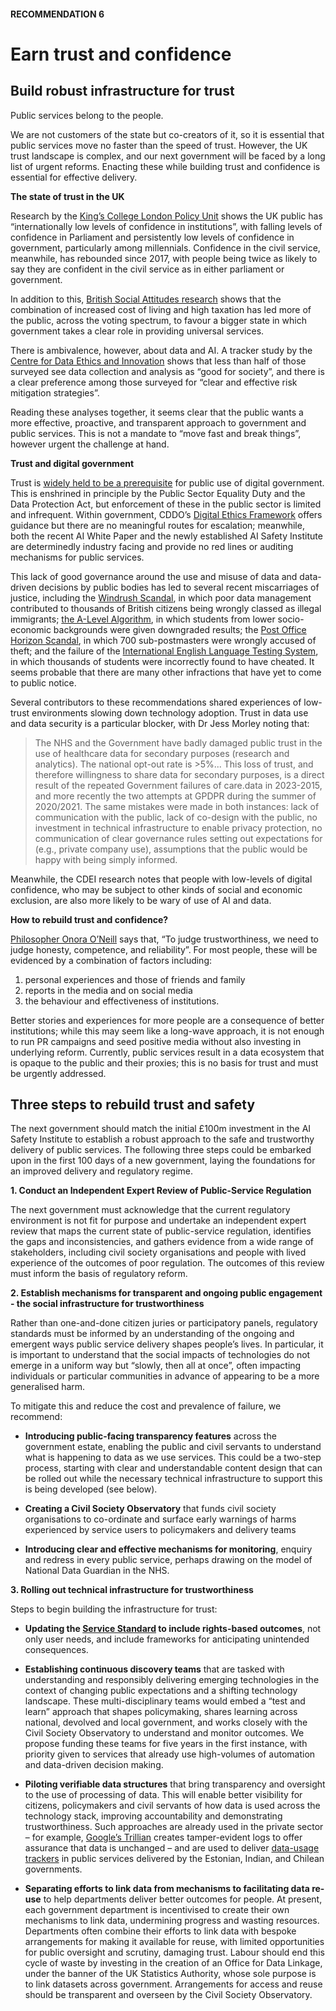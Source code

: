 #### RECOMMENDATION 6
# Earn trust and confidence
## Build robust infrastructure for trust 
 
Public services belong to the people.

We are not customers of the state but co-creators of it, so it is essential that public services move no faster than the speed of trust. However, the UK trust landscape is complex, and our next government will be faced by a long list of urgent reforms. Enacting these while building trust and confidence is essential for effective delivery.

**The state of trust in the UK**

Research by the [King’s College London Policy Unit](https://www.kcl.ac.uk/policy-institute/assets/confidence-in-institutions.pdf) shows the UK public has “internationally low levels of confidence in institutions”, with falling levels of confidence in Parliament and persistently low levels of confidence in government, particularly among millennials. Confidence in the civil service, meanwhile, has rebounded since 2017, with people being twice as likely to say they are confident in the civil service as in either parliament or government. 

In addition to this, [British Social Attitudes research](https://natcen.ac.uk/sites/default/files/2023-09/BSA%2040%20Role%20and%20responsibilities%20of%20government.pdf) shows that the combination of increased cost of living and high taxation has led more of the public, across the voting spectrum, to favour a bigger state in which government takes a clear role in providing universal services. 

There is ambivalence, however, about data and AI. A tracker study by the [Centre for Data Ethics and Innovation](https://www.gov.uk/government/publications/public-attitudes-to-data-and-ai-tracker-survey-wave-3/public-attitudes-to-data-and-ai-tracker-survey-wave-3#executive-summary) shows that less than half of those surveyed see data collection and analysis as “good for society”, and there is a clear preference among those surveyed for “clear and effective risk mitigation strategies”. 

Reading these analyses together, it seems clear that the public wants a more effective, proactive, and transparent approach to government and public services. This is not a mandate to “move fast and break things”, however urgent the challenge at hand. 

**Trust and digital government**

Trust is [widely held to be a prerequisite](https://goingdigital.oecd.org/en/dimension/trust) for public use of digital government. This is enshrined in principle by the Public Sector Equality Duty and the Data Protection Act, but enforcement of these in the public sector is limited and infrequent. Within government, CDDO’s [Digital Ethics Framework](https://www.gov.uk/government/publications/data-ethics-framework) offers guidance but there are no meaningful routes for escalation; meanwhile, both the recent AI White Paper and the newly established AI Safety Institute are determinedly industry facing and provide no red lines or auditing mechanisms for public services. 

This lack of good governance around the use and misuse of data and data-driven decisions by public bodies has led to several recent miscarriages of justice, including the [Windrush Scandal](https://www.nao.org.uk/wp-content/uploads/2021/05/Investigation-into-the-Windrush-compensation-scheme-.pdf), in which poor data management contributed to thousands of British citizens being wrongly classed as illegal immigrants; [the A-Level Algorithm](https://www.wired.co.uk/article/alevel-exam-algorithm), in which students from lower socio-economic backgrounds were given downgraded results; the [Post Office Horizon Scandal](https://www.postofficescandal.uk/), in which 700 sub-postmasters were wrongly accused of theft; and the failure of the [International English Language Testing System](https://www.ft.com/content/11663990-1924-11e9-b93e-f4351a53f1c3), in which thousands of students were incorrectly found to have cheated. It seems probable that there are many other infractions that have yet to come to public notice.

Several contributors to these recommendations shared experiences of low-trust environments slowing down technology adoption. Trust in data use and data security is a particular blocker, with Dr Jess Morley noting that:

> The NHS and the Government have badly damaged public trust in the use of healthcare data for secondary purposes (research and analytics). The national opt-out rate is >5%... This loss of trust, and therefore willingness to share data for secondary purposes, is a direct result of the repeated Government failures of care.data in 2023-2015, and more recently the two attempts at GPDPR during the summer of 2020/2021. The same mistakes were made in both instances: lack of communication with the public, lack of co-design with the public, no investment in technical infrastructure to enable privacy protection, no communication of clear governance rules setting out expectations for (e.g., private company use), assumptions that the public would be happy with being simply informed.

Meanwhile, the CDEI research notes that people with low-levels of digital confidence, who may be subject to other kinds of social and economic exclusion, are also more likely to be wary of use of AI and data. 

**How to rebuild trust and confidence?**

[Philosopher Onora O’Neill](https://www.thebritishacademy.ac.uk/documents/2563/Future-of-the-corporation-Trust-trustworthiness-transparency.pdf) says that, “To judge trustworthiness, we need to judge honesty, competence, and reliability”.  For most people, these will be evidenced by a combination of factors including: 

1. personal experiences and those of friends and family 
2. reports in the media and on social media 
3. the behaviour and effectiveness of institutions.  

Better stories and experiences for more people are a consequence of better institutions; while this may seem like a long-wave approach, it is not enough to run PR campaigns and seed positive media without also investing in underlying reform. Currently, public services result in a data ecosystem that is opaque to the public and their proxies; this is no basis for trust and must be urgently addressed. 

## Three steps to rebuild trust and safety

The next government should match the initial £100m investment in the AI Safety Institute to establish a robust approach to the safe and trustworthy delivery of public services. The following three steps could be embarked upon in the first 100 days of a new government, laying the foundations for an improved delivery and regulatory regime.   

**1. Conduct an Independent Expert Review of Public-Service Regulation**

The next government must acknowledge that the current regulatory environment is not fit for purpose and undertake an independent expert review that maps the current state of public-service regulation, identifies the gaps and inconsistencies, and gathers evidence from a wide range of stakeholders, including civil society organisations and people with lived experience of the outcomes of poor regulation. The outcomes of this review must inform the basis of regulatory reform. 

**2. Establish mechanisms for transparent and ongoing public engagement - the social infrastructure for trustworthiness** 

Rather than one-and-done citizen juries or participatory panels, regulatory standards must be informed by an understanding of the ongoing and emergent ways public service delivery shapes people’s lives. In particular, it is important to understand that the social impacts of technologies do not emerge in a uniform way but “slowly, then all at once”, often impacting individuals or particular communities in advance of appearing to be a more generalised harm. 

To mitigate this and reduce the cost and prevalence of failure, we recommend:

+ **Introducing public-facing transparency features** across the government estate, enabling the public and civil servants to understand what is happening to data as we use services. This could be a two-step process, starting with clear and understandable content design that can be rolled out while the necessary technical infrastructure to support this is being developed (see below).
   
+ **Creating a Civil Society Observatory** that funds civil society organisations to co-ordinate and surface early warnings of harms experienced by service users to policymakers and delivery teams
   
+ **Introducing clear and effective mechanisms for monitoring**, enquiry and redress in every public service, perhaps drawing on the model of National Data Guardian in the NHS.

**3. Rolling out technical infrastructure for trustworthiness**

Steps to begin building the infrastructure for trust:

+ **Updating the [Service Standard](https://www.gov.uk/service-manual/service-standard) to include rights-based outcomes**, not only user needs, and include frameworks for anticipating unintended consequences.
   
+ **Establishing continuous discovery teams** that are tasked with understanding and responsibly delivering emerging technologies in the context of changing public expectations and a shifting technology landscape. These multi-disciplinary teams would embed a “test and learn” approach that shapes policymaking, shares learning across national, devolved and local government, and works closely with the Civil Society Observatory to understand and monitor outcomes. We propose funding these teams for five years in the first instance, with priority given to services that already use high-volumes of automation and data-driven decision making.

+ **Piloting verifiable data structures** that bring transparency and oversight to the use of processing of data. This will enable better visibility for citizens, policymakers and civil servants of how data is used across the technology stack, improving accountability and demonstrating trustworthiness. Such approaches are already used in the private sector – for example, [Google’s Trillian](https://transparency.dev/) creates tamper-evident logs to offer assurance that data is unchanged – and are used to deliver [data-usage trackers](https://www.bennettinstitute.cam.ac.uk/blog/trust-and-accountability-patterns-digital-governme/) in public services delivered by the Estonian, Indian, and Chilean governments.  

+ **Separating efforts to link data from mechanisms to facilitating data re-use** to help departments deliver better outcomes for people. At present, each government department is incentivised to create their own mechanisms to link data, undermining progress and wasting resources. Departments often combine their efforts to link data with bespoke arrangements for making it available for reuse, with limited opportunities for public oversight and scrutiny, damaging trust. Labour should end this cycle of waste by investing in the creation of an Office for Data Linkage, under the banner of the UK Statistics Authority, whose sole purpose is to link datasets across government. Arrangements for access and reuse should be transparent and overseen by the Civil Society Observatory.


  
